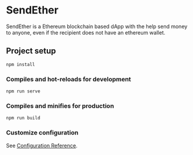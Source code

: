 # SendEther

SendEther is a Ethereum blockchain based dApp with the help send money to anyone, even if the recipient does not have an ethereum wallet.

## Project setup
```
npm install
```

### Compiles and hot-reloads for development
```
npm run serve
```

### Compiles and minifies for production
```
npm run build
```

### Customize configuration
See [Configuration Reference](https://cli.vuejs.org/config/).
